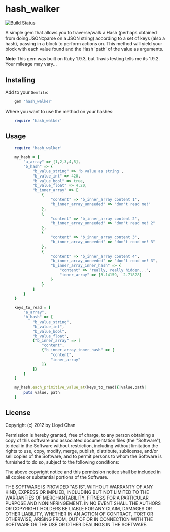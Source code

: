 # hash_walker

[![Build
Status](https://secure.travis-ci.org/lloydmeta/hash_walker.png)](http://travis-ci.org/lloydmeta/hash_walker)

A simple gem that allows you to traverse/walk a Hash (perhaps obtained from doing JSON::parse on a JSON string) according to a set of keys (also a hash), passing in a block to perform actions on. This method will yield your block with each value found and the Hash 'path' of the value as arguments.

__Note__ This gem was built on Ruby 1.9.3, but Travis testing tells me its 1.9.2. Your mileage may vary...

## Installing

Add to your `Gemfile`:

```ruby
    gem 'hash_walker'
```

Where you want to use the method on your hashes:

```ruby
    require 'hash_walker'
```

## Usage

```ruby
    require 'hash_walker'

    my_hash = {
        "a_array" => [1,2,3,4,5],
        "b_hash" => {
            "b_value_string" => 'b value as string',
            "b_value_int" => 420,
            "b_value_bool" => true,
            "b_value_float" => 4.20,
            "b_inner_array" => [
                {
                    "content" => 'b_inner_array content 1',
                    "b_inner_array_unneeded" => "don't read me!"
                },
                {
                    "content" => 'b_inner_array content 2',
                    "b_inner_array_unneeded" => "don't read me! 2"
                },
                {
                    "content" => 'b_inner_array content 3',
                    "b_inner_array_unneeded" => "don't read me! 3"
                },
                {
                    "content" => 'b_inner_array content 4',
                    "b_inner_array_unneeded" => "don't read me! 3",
                    "b_inner_array_inner_hash" => {
                        "content" => "really, really hidden...",
                        "inner_array" => [3.14159,  2.71828]
                    }
                }
            ]
        }
    }

    keys_to_read = [
        "a_array",
        "b_hash" => [
            "b_value_string",
            "b_value_int",
            "b_value_bool",
            "b_value_float",
            {"b_inner_array" => [
                "content",
                {"b_inner_array_inner_hash" => [
                    "content",
                    "inner_array"
                ]}
            ]}
        ]
    ]

    my_hash.each_primitive_value_at(keys_to_read){|value,path|
        puts value, path
    }
```


## License

Copyright (c) 2012 by Lloyd Chan

Permission is hereby granted, free of charge, to any person obtaining a
copy of this software and associated documentation files (the
"Software"), to deal in the Software without restriction, including
without limitation the rights to use, copy, modify, merge, publish,
distribute, sublicense, and/or sell copies of the Software, and to
permit persons to whom the Software is furnished to do so, subject to
the following conditions:

The above copyright notice and this permission notice shall be included
in all copies or substantial portions of the Software.

THE SOFTWARE IS PROVIDED "AS IS", WITHOUT WARRANTY OF ANY KIND, EXPRESS
OR IMPLIED, INCLUDING BUT NOT LIMITED TO THE WARRANTIES OF
MERCHANTABILITY, FITNESS FOR A PARTICULAR PURPOSE AND NONINFRINGEMENT.
IN NO EVENT SHALL THE AUTHORS OR COPYRIGHT HOLDERS BE LIABLE FOR ANY
CLAIM, DAMAGES OR OTHER LIABILITY, WHETHER IN AN ACTION OF CONTRACT,
TORT OR OTHERWISE, ARISING FROM, OUT OF OR IN CONNECTION WITH THE
SOFTWARE OR THE USE OR OTHER DEALINGS IN THE SOFTWARE.